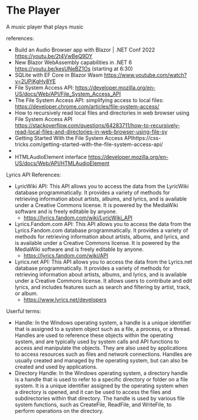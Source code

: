 # The Player
A music player that plays music

references:
- Build an Audio Browser app with Blazor | .NET Conf 2022 https://youtu.be/2t4VwBeQ9DY
- New Blazor WebAssembly capabilities in .NET 6 https://youtu.be/kesUNeBZ1Os  (starting at 6:30)
- SQLite with EF Core in Blazor Wasm https://www.youtube.com/watch?v=2UPiKgHv8YE
- File System Access API: https://developer.mozilla.org/en-US/docs/Web/API/File_System_Access_API
- The File System Access API: simplifying access to local files: https://developer.chrome.com/articles/file-system-access/
- How to recursively read local files and directories in web browser using File System Access API https://stackoverflow.com/questions/64283711/how-to-recursively-read-local-files-and-directories-in-web-browser-using-file-sy
- Getting Started With the File System Access APIhttps://css-tricks.com/getting-started-with-the-file-system-access-api/
- <audio>: The Embed Audio element https://developer.mozilla.org/en-US/docs/Web/HTML/Element/audio
- HTMLAudioElement interface https://developer.mozilla.org/en-US/docs/Web/API/HTMLAudioElement


Lyrics API References:
- LyricWiki API: This API allows you to access the data from the LyricWiki database programmatically. It provides a variety of methods for retrieving information about artists, albums, and lyrics, and is available under a Creative Commons license. It is powered by the MediaWiki software and is freely editable by anyone.
	- https://lyrics.fandom.com/wiki/LyricWiki_API
- Lyrics.Fandom.com API: This API allows you to access the data from the Lyrics.Fandom.com database programmatically. It provides a variety of methods for retrieving information about artists, albums, and lyrics, and is available under a Creative Commons license. It is powered by the MediaWiki software and is freely editable by anyone.
	- https://lyrics.fandom.com/wiki/API
- Lyrics.net API: This API allows you to access the data from the Lyrics.net database programmatically. It provides a variety of methods for retrieving information about artists, albums, and lyrics, and is available under a Creative Commons license. It allows users to contribute and edit lyrics, and includes features such as search and filtering by artist, track, or album.
	- https://www.lyrics.net/developers



Userful terms:
- Handle: In the Windows operating system, a handle is a unique identifier that is assigned to a system object such as a file, a process, or a thread. Handles are used to reference these objects within the operating system, and are typically used by system calls and API functions to access and manipulate the objects. They are also used by applications to access resources such as files and network connections. Handles are usually created and managed by the operating system, but can also be created and used by applications.
- Directory Handle: In the Windows operating system, a directory handle is a handle that is used to refer to a specific directory or folder on a file system. It is a unique identifier assigned by the operating system when a directory is opened, and it can be used to access the files and subdirectories within that directory. The handle is used by various file system functions, such as CreateFile, ReadFile, and WriteFile, to perform operations on the directory.


